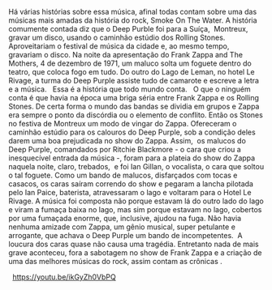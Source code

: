 Há várias histórias sobre essa música, afinal todas contam sobre uma das músicas mais amadas da história do rock, Smoke On The Water. A história comumente contada diz que o Deep Purble foi para a Suíça,  Montreux, gravar um disco, usando o caminhão estúdio dos Rolling Stones. Aproveitariam o festival de música da cidade e, ao mesmo tempo, gravariam o disco. Na noite da apresentação do Frank Zappa and The Mothers, 4 de dezembro de 1971, um maluco solta um foguete dentro do teatro, que coloca fogo em tudo. Do outro do Lago de Leman, no hotel Le Rivage, a turma do Deep Purple assiste tudo de camarote e escreve a letra e a música. 
 
Essa é a história que todo mundo conta.   O que o ninguém  conta é que havia na época uma briga séria entre Frank Zappa e os Rolling Stones. De certa forma o mundo das bandas se dividia em grupos e Zappa era sempre o ponto da discórdia ou o elemento de conflito. Então os Stones no festiva de Montreux um modo de vingar do Zappa. Ofereceram o caminhão estúdio para os calouros do Deep Purple, sob a condição deles darem uma boa prejudicada no show do Zappa. Assim,  os malucos do Deep Purple, comandados por Ritchie Blackmore - o cara que criou a inesquecível entrada da música -, foram para a plateia do show do Zappa naquela noite, claro, trebados,  e foi Ian Gillan, o vocalista, o cara que soltou o tal foguete. Como um bando de malucos, disfarçados com tocas e casacos, os caras saíram correndo do show e pegaram a lancha pilotada pelo Ian Paice, baterista, atravessaram o lago e voltaram para o Hotel Le Rivage. A música foi composta não porque estavam lá do outro lado do lago e viram a fumaça baixa no lago, mas sim porque estavam no lago, cobertos por uma fumaçada enorme, que, inclusive, ajudou na fuga. Não havia nenhuma amizade com Zappa, um gênio musical, super petulante e arrogante, que achava o Deep Purple um bando de incompetentes.  A loucura dos caras quase não causa uma tragédia. Entretanto nada de mais grave aconteceu, fora a sabotagem no show de Frank Zappa e a criação de uma das melhores músicas do rock, assim contam as crônicas .

 
https://youtu.be/ikGyZh0VbPQ
